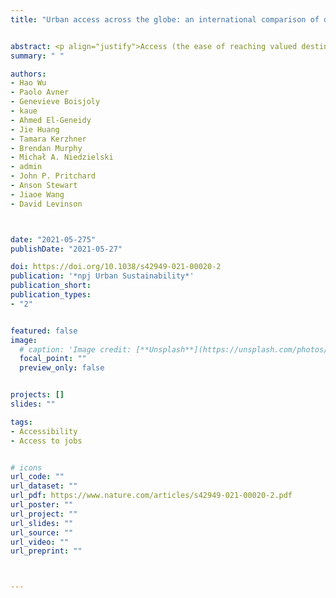 ```yaml
---
title: "Urban access across the globe: an international comparison of different transport modes"


abstract: <p align="justify">Access (the ease of reaching valued destinations) is underpinned by land use and transport infrastructure. The importance of access in transport, sustainability, and urban economics is increasingly recognized. In particular, access provides a universal unit of measurement to examine cities for the efficiency of transport and land-use systems. This paper examines the relationship between population-weighted access and metropolitan population in global metropolitan areas (cities) using 30-min cumulative access to jobs for 4 different modes of transport; 117 cities from 16 countries and 6 continents are included. Sprawling development with the intensive road network in American cities produces modest automobile access relative to their sizes, but American cities lag behind globally in transit and walking access; Australian and Canadian cities have lower automobile access, but better transit access than American cities; combining compact development with an intensive network produces the highest access in Chinese and European cities for their sizes. Hence density and mobility co-produce better access. This paper finds access to jobs increases with populations sublinearly, so doubling the metropolitan population results in less than double access to jobs. The relationship between population and access characterizes regions, countries, and cities, and significant similarities exist between cities from the same country.</p>
summary: " "

authors:
- Hao Wu
- Paolo Avner
- Genevieve Boisjoly
- kaue
- Ahmed El-Geneidy
- Jie Huang
- Tamara Kerzhner
- Brendan Murphy
- Michał A. Niedzielski
- admin
- John P. Pritchard
- Anson Stewart
- Jiaoe Wang
- David Levinson 



date: "2021-05-275"
publishDate: "2021-05-27"

doi: https://doi.org/10.1038/s42949-021-00020-2
publication: '*npj Urban Sustainability*'
publication_short:
publication_types:
- "2"


featured: false
image:
  # caption: 'Image credit: [**Unsplash**](https://unsplash.com/photos/jdD8gXaTZsc)'
  focal_point: ""
  preview_only: false


projects: []
slides: ""

tags:
- Accessibility
- Access to jobs


# icons
url_code: ""
url_dataset: ""
url_pdf: https://www.nature.com/articles/s42949-021-00020-2.pdf
url_poster: ""
url_project: ""
url_slides: ""
url_source: ""
url_video: ""
url_preprint: ""



---
```


